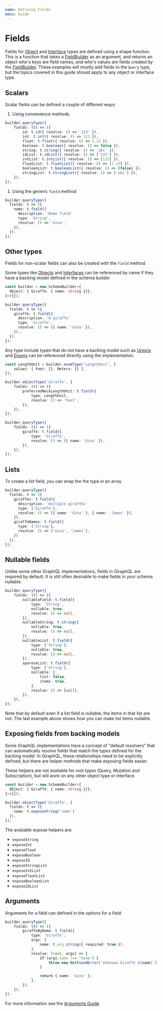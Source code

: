 ```yaml
---
name: Defining Fields
menu: Guide
---
```


# Fields

Fields for [Object](objects.md) and [Interface](interfaces.md) types are defined using a shape function. This is a function that takes a [FieldBuilder](../field-builder.md) as an argument, and returns an object who's keys are field names, and who's values are fields created by the [FieldBuilder](../field-builder.md). These examples will mostly add fields to the `Query` type, but the topics covered in this guide should apply to any object or interface type.

## Scalars

Scalar fields can be defined a couple of different ways:

1. Using convenience methods

```typescript
builder.queryType({
    fields: (t) => ({
        id: t.id({ resolve: () => '123' }),
        int: t.int({ resolve: () => 123 }),
        float: t.float({ resolve: () => 1.23 }),
        boolean: t.boolean({ resolve: () => false }),
        string: t.string({ resolve: () => 'abc' }),
        idList: t.idList({ resolve: () => ['123'] }),
        intList: t.intList({ resolve: () => [123] }),
        floatList: t.floatList({ resolve: () => [1.23] }),
        booleanList: t.booleanList({ resolve: () => [false] }),
        stringList: t.stringList({ resolve: () => ['abc'] }),
    }),
});
```

1. Using the generic `field` method

```typescript
builder.queryType({
  fields: t => ({
    name: t.field({
      description: 'Name field'
      type: 'String',
      resolve: () => 'Gina',
    }),
  }),
});
```

## Other types

Fields for non-scalar fields can also be created with the `field` method.

Some types like [Objects](objects.md) and [Interfaces](interfaces.md) can be referenced by name if they have a backing model defined in the schema builder.

```typescript
const builder = new SchemaBuilder<{
  Object: { Giraffe: { name: string }}};
}>({});

builder.queryType({
  fields: t => ({
    giraffe: t.field({
      description: 'A giraffe'
      type: 'Giraffe',
      resolve: () => ({ name: 'Gina' }),
    }),:
  }),
});
```

Any type include types that do not have a backing model such as [Unions](unions.md) and [Enums](enums.md) can be referenced directly using the implementation.

```typescript
const LengthUnit = builder.enumType('LengthUnit', {
    values: { Feet: {}, Meters: {} },
});

builder.objectType('Giraffe', {
    fields: (t) => ({
        preferredNeckLengthUnit: t.field({
            type: LengthUnit,
            resolve: () => 'Feet',
        }),
    }),
});

builder.queryType({
    fields: (t) => ({
        giraffe: t.field({
            type: 'Giraffe',
            resolve: () => ({ name: 'Gina' }),
        }),
    }),
});
```

## Lists

To create a list field, you can wrap the the type in an array

```typescript
builder.queryType({
  fields: t => ({
    giraffes: t.field({
      description: 'multiple giraffes'
      type: ['Giraffe'],
      resolve: () => [{ name: 'Gina' }, { name: 'James' }],
    }),
    giraffeNames: t.field({
      type: ['String'],
      resolve: () => ['Gina', 'James'],
    })
  }),
});
```

## Nullable fields

Unlike some other GraphQL implementations, fields in GiraphQL are required by default. It is still often desirable to make fields in your schema nullable.

```typescript
builder.queryType({
    fields: (t) => ({
        nullableField: t.field({
            type: 'String',
            nullable: true,
            resolve: () => null,
        }),
        nullableString: t.string({
            nullable: true,
            resolve: () => null,
        }),
        nullableList: t.field({
            type: ['String'],
            nullable: true,
            resolve: () => null,
        }),
        spareseList: t.field({
            type: ['String'],
            nullable: {
                list: false,
                items: true,
            },
            resolve: () => [null],
        }),
    }),
});
```

Note that by default even if a list field is nullable, the items in that list are not. The last example above shows how you can make list items nullable.

## Exposing fields from backing models

Some GraphQL implementations have a concept of "default resolvers" that can automatically resolve fields that match the types defined for the backing model. In GiraphQL, these relationships need to be explicitly defined, but there are helper methods that make exposing fields easier.

These helpers are not available for root types \(Query, Mutation and Subscription\), but will work on any other object type or interface.

```typescript
const builder = new SchemaBuilder<{
  Object: { Giraffe: { name: string }}};
}>({});

builder.objectType('Giraffe', {
  fields: t => ({
    name: t.exposeString('name')
  }),
});
```

The available expose helpers are:

* `exposeString`
* `exposeInt`
* `exposeFloat`
* `exposeBoolean`
* `exposeID`
* `exposeStringList`
* `exposeIntList`
* `exposeFloatList`
* `exposeBooleanList`
* `exposeIDList`

## Arguments

Arguments for a field can defined in the options for a field:

```typescript
builder.queryType({
    fields: (t) => ({
        giraffeByName: t.field({
            type: 'Giraffe',
            args: {
                name: t.arg.string({ required: true }),
            },
            resolve: (root, args) => {
                if (args.name !== 'Gina') {
                    throw new NotFoundError(`Unknown Giraffe ${name}`);
                }

                return { name: 'Gina' };
            },
        }),
    }),
});
```

For more information see the [Arguments Guide](args.md).

